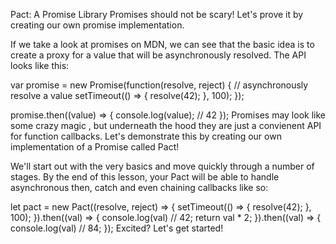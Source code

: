 Pact: A Promise Library
Promises should not be scary! Let's prove it by creating our own promise implementation.

If we take a look at promises on MDN, we can see that the basic idea is to create a proxy for a value that will be asynchronously resolved. The API looks like this:

var promise = new Promise(function(resolve, reject) {
// asynchronously resolve a value
setTimeout(() => {
resolve(42);
}, 100);
});

promise.then((value) => {
console.log(value); // 42
});
Promises may look like some crazy magic , but underneath the hood they are just a convienent API for function callbacks. Let's demonstrate this by creating our own implementation of a Promise called Pact!

We'll start out with the very basics and move quickly through a number of stages. By the end of this lesson, your Pact will be able to handle asynchronous then, catch and even chaining callbacks like so:

let pact = new Pact((resolve, reject) => {
setTimeout(() => {
resolve(42);
}, 100);
}).then((val) => {
console.log(val) // 42;
return val \* 2;
}).then((val) => {
console.log(val) // 84;
});
Excited? Let's get started!

